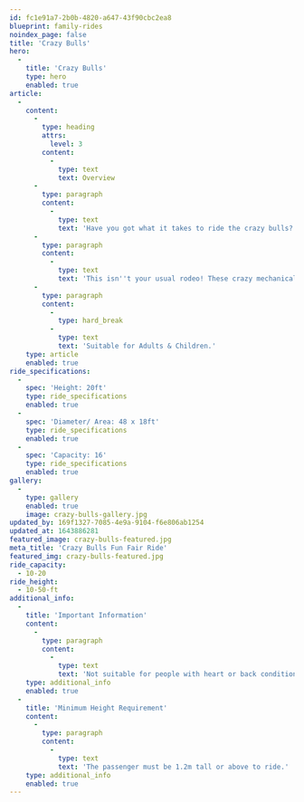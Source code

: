 ```yaml
---
id: fc1e91a7-2b0b-4820-a647-43f90cbc2ea8
blueprint: family-rides
noindex_page: false
title: 'Crazy Bulls'
hero:
  -
    title: 'Crazy Bulls'
    type: hero
    enabled: true
article:
  -
    content:
      -
        type: heading
        attrs:
          level: 3
        content:
          -
            type: text
            text: Overview
      -
        type: paragraph
        content:
          -
            type: text
            text: 'Have you got what it takes to ride the crazy bulls? you''re in for a rough ride hold tight!'
      -
        type: paragraph
        content:
          -
            type: text
            text: 'This isn''t your usual rodeo! These crazy mechanical bulls will shake and buck like they''re trying to knock you off. Hold on tight, so expect a couple of minutes of adrenaline-pumping, white-knuckle fun.'
      -
        type: paragraph
        content:
          -
            type: hard_break
          -
            type: text
            text: 'Suitable for Adults & Children.'
    type: article
    enabled: true
ride_specifications:
  -
    spec: 'Height: 20ft'
    type: ride_specifications
    enabled: true
  -
    spec: 'Diameter/ Area: 48 x 18ft'
    type: ride_specifications
    enabled: true
  -
    spec: 'Capacity: 16'
    type: ride_specifications
    enabled: true
gallery:
  -
    type: gallery
    enabled: true
    image: crazy-bulls-gallery.jpg
updated_by: 169f1327-7085-4e9a-9104-f6e806ab1254
updated_at: 1643886281
featured_image: crazy-bulls-featured.jpg
meta_title: 'Crazy Bulls Fun Fair Ride'
featured_img: crazy-bulls-featured.jpg
ride_capacity:
  - 10-20
ride_height:
  - 10-50-ft
additional_info:
  -
    title: 'Important Information'
    content:
      -
        type: paragraph
        content:
          -
            type: text
            text: 'Not suitable for people with heart or back conditions or of a nervous disposition should avoid riding. Other medical conditions that may preclude riding include pregnancy, recent surgery, broken bones, or neck problems.'
    type: additional_info
    enabled: true
  -
    title: 'Minimum Height Requirement'
    content:
      -
        type: paragraph
        content:
          -
            type: text
            text: 'The passenger must be 1.2m tall or above to ride.'
    type: additional_info
    enabled: true
---
```

